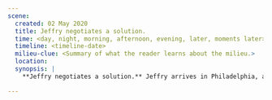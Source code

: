 ```yaml
---
scene:
  created: 02 May 2020
  title: Jeffry negotiates a solution.
  time: <day, night, morning, afternoon, evening, later, moments later>
  timeline: <timeline-date>
  milieu-clue: <Summary of what the reader learns about the milieu.>
  location:
  synopsis: |
    **Jeffry negotiates a solution.** Jeffry arrives in Philadelphia, and meets with Ephraim. He then meets with Mortimer, where he learns about the rifle & lantern. He tries to use the exchange of information for clemency, and rails against the "in absentianess" of the charge. "Not befitting a proper Englishman." Mortimer says he will recommend a new trial if Ephraim comes clean.

---
```



